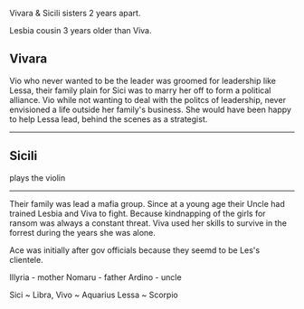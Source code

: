 Vivara & Sicili sisters 2 years apart.

Lesbia cousin 3 years older than Viva.

## Vivara

Vio who never wanted to be the leader was groomed for leadership like Lessa, their family plain for Sici was to marry her off to form a political alliance. Vio while not wanting to deal with the politcs of leadership, never envisioned a life outside her family's business. She would have been happy to help Lessa lead, behind the scenes as a strategist.

---

## Sicili

plays the violin

---



Their family was lead a mafia group. Since at a young age their Uncle had trained Lesbia and Viva to fight.
Because kindnapping of the girls for ransom was always a constant threat.
Viva used her skills to survive in the forrest during the years she was alone.

Ace was initially after gov officials because they seemd to be Les's clientele.

Illyria - mother
Nomaru - father
Ardino - uncle

Sici ~ Libra,
Vivo ~ Aquarius
Lessa ~ Scorpio

